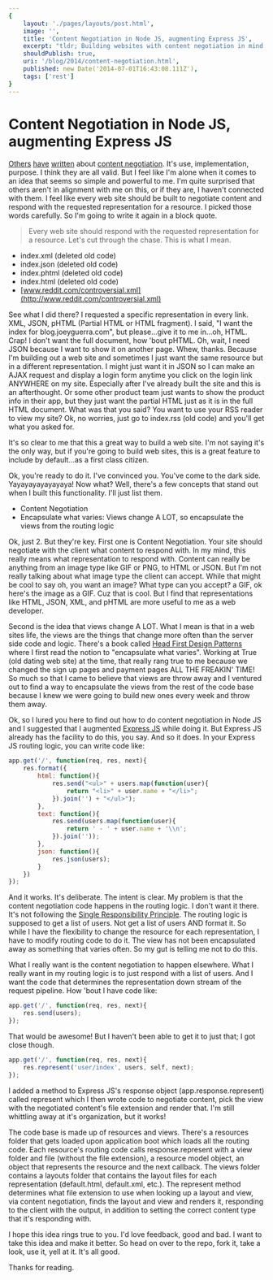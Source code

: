 ```yaml
---
{
    layout: './pages/layouts/post.html',
    image: '',
    title: 'Content Negotiation in Node JS, augmenting Express JS',
    excerpt: "tldr; Building websites with content negotiation in mind gives you flexibility.",
    shouldPublish: true,
    uri: '/blog/2014/content-negotiation.html',
    published: new Date('2014-07-01T16:43:08.111Z'),
    tags: ['rest']
}
---
```


# Content Negotiation in Node JS, augmenting Express JS

[Others](http://stackoverflow.com/questions/10958063/set-up-rest-routes-in-express-js-for-ajax-only-to-use-with-backbone) [have](https://github.com/visionmedia/express/blob/master/examples/content-negotiation/index.js) [written](http://kijanawoodard.com/asp-net-mvc-content-negotiation) about [content negotiation](http://en.wikipedia.org/wiki/Content_negotiation). It's use, implementation, purpose. I think they are all valid. But I feel like I'm alone when it comes to an idea that seems so simple and powerful to me. I'm quite surprised that others aren't in alignment with me on this, or if they are, I haven't connected with them. I feel like every web site should be built to negotiate content and respond with the requested representation for a resource. I picked those words carefully. So I'm going to write it again in a block quote.

> Every web site should respond with the requested representation for a resource. Let's cut through the chase. This is what I mean.

- index.xml (deleted old code)
- index.json (deleted old code)
- index.phtml (deleted old code)
- index.html (deleted old code)
- [www.reddit.com/controversial.xml](http://www.reddit.com/controversial.xml)

See what I did there? I requested a specific representation in every link. XML, JSON, pHTML (Partial HTML or HTML fragment). I said, "I want the index for blog.joeyguerra.com", but please...give it to me in...oh, HTML. Crap! I don't want the full document, how 'bout pHTML. Oh, wait, I need JSON because I want to show it on another page. Whew, thanks. Because I'm building out a web site and sometimes I just want the same resource but in a different representation. I might just want it in JSON so I can make an AJAX request and display a login form anytime you click on the login link ANYWHERE on my site. Especially after I've already built the site and this is an afterthought. Or some other product team just wants to show the product info in their app, but they just want the partial HTML just as it is in the full HTML document. What was that you said? You want to use your RSS reader to view my site? Ok, no worries, just go to index.rss (old code) and you'll get what you asked for.

It's so clear to me that this a great way to build a web site. I'm not saying it's the only way, but if you're going to build web sites, this is a great feature to include by default...as a first class citizen.

Ok, you're ready to do it. I've convinced you. You've come to the dark side. Yayayayayayayaya! Now what? Well, there's a few concepts that stand out when I built this functionality. I'll just list them.

- Content Negotiation
- Encapsulate what varies: Views change A LOT, so encapsulate the views from the routing logic

Ok, just 2. But they're key. First one is Content Negotiation. Your site should negotiate with the client what content to respond with. In my mind, this really means what representation to respond with. Content can really be anything from an image type like GIF or PNG, to HTML or JSON. But I'm not really talking about what image type the client can accept. While that might be cool to say oh, you want an image? What type can you accept? a GIF, ok here's the image as a GIF. Cuz that is cool. But I find that representations like HTML, JSON, XML, and pHTML are more useful to me as a web developer.

Second is the idea that views change A LOT. What I mean is that in a web sites life, the views are the things that change more often than the server side code and logic. There's a book called [Head First Design Patterns](http://www.headfirstlabs.com/books/hfdp/) where I first read the notion to "encapsulate what varies". Working at True (old dating web site) at the time, that really rang true to me because we changed the sign up pages and payment pages ALL THE FREAKIN' TIME! So much so that I came to believe that views are throw away and I ventured out to find a way to encapsulate the views from the rest of the code base because I knew we were going to build new ones every week and throw them away.

Ok, so I lured you here to find out how to do content negotiation in Node JS and I suggested that I augmented [Express JS](https://github.com/visionmedia/express/blob/master/examples/content-negotiation/index.js) while doing it. But Express JS already has the facility to do this, you say. And so it does. In your Express JS routing logic, you can write code like:

```javascript
app.get('/', function(req, res, next){
    res.format({
        html: function(){
            res.send("<ul>" + users.map(function(user){
                return "<li>" + user.name + "</li>";
            }).join('') + "</ul>");
        },
        text: function(){
            res.send(users.map(function(user){
                return ' - ' + user.name + '\\n';
            }).join(''));
        },
        json: function(){
            res.json(users);
        }
    })
});
```

And it works. It's deliberate. The intent is clear. My problem is that the content negotiation code happens in the routing logic. I don't want it there. It's not following the [Single Responsibility Principle](http://en.wikipedia.org/wiki/Single_responsibility_principle). The routing logic is supposed to get a list of users. Not get a list of users AND format it. So while I have the flexibility to change the resource for each representation, I have to modify routing code to do it. The view has not been encapsulated away as something that varies often. So my gut is telling me not to do this.

What I really want is the content negotiation to happen elsewhere. What I really want in my routing logic is to just respond with a list of users. And I want the code that determines the representation down stream of the request pipeline. How 'bout I have code like:

```javascript
app.get('/', function(req, res, next){
    res.send(users);
});
```

That would be awesome! But I haven't been able to get it to just that; I got close though.

```javascript
app.get('/', function(req, res, next){
    res.represent('user/index', users, self, next);
});
```

I added a method to Express JS's response object (app.response.represent) called represent which I then wrote code to negotiate content, pick the view with the negotiated content's file extension and render that. I'm still whittling away at it's organization, but it works!

The code base is made up of resources and views. There's a resources folder that gets loaded upon application boot which loads all the routing code. Each resource's routing code calls response.represent with a view folder and file (without the file extension), a resource model object, an object that represents the resource and the next callback. The views folder contains a layouts folder that contains the layout files for each representation (default.html, default.xml, etc.). The represent method determines what file extension to use when looking up a layout and view, via content negotiation, finds the layout and view and renders it, responding to the client with the output, in addition to setting the correct content type that it's responding with.

I hope this idea rings true to you. I'd love feedback, good and bad. I want to take this idea and make it better. So head on over to the repo, fork it, take a look, use it, yell at it. It's all good.

Thanks for reading.
